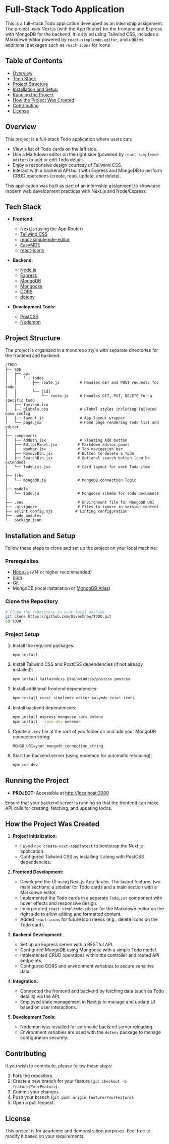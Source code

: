 # Full-Stack Todo Application

This is a full-stack Todo application developed as an internship assignment. The project uses Next.js (with the App Router) for the frontend and Express with MongoDB for the backend. It is styled using Tailwind CSS, includes a Markdown editor powered by `react-simplemde-editor`, and utilizes additional packages such as `react-icons` for icons.

## Table of Contents

- [Overview](#overview)
- [Tech Stack](#tech-stack)
- [Project Structure](#project-structure)
- [Installation and Setup](#installation-and-setup)
- [Running the Project](#running-the-project)
- [How the Project Was Created](#how-the-project-was-created)
- [Contributing](#contributing)
- [License](#license)

## Overview

This project is a full-stack Todo application where users can:

- View a list of Todo cards on the left side.
- Use a Markdown editor on the right side (powered by `react-simplemde-editor`) to add or edit Todo details.
- Enjoy a responsive design courtesy of Tailwind CSS.
- Interact with a backend API built with Express and MongoDB to perform CRUD operations (create, read, update, and delete).

This application was built as part of an internship assignment to showcase modern web development practices with Next.js and Node/Express.

## Tech Stack

- **Frontend:**
  - [Next.js](https://nextjs.org/) (using the App Router)
  - [Tailwind CSS](https://tailwindcss.com/)
  - [react-simplemde-editor](https://github.com/RIP21/react-simplemde-editor)
  - [EasyMDE](https://github.com/Ionaru/easy-markdown-editor)
  - [react-icons](https://react-icons.github.io/react-icons/)

- **Backend:**
  - [Node.js](https://nodejs.org/)
  - [Express](https://expressjs.com/)
  - [MongoDB](https://www.mongodb.com/)
  - [Mongoose](https://mongoosejs.com/)
  - [CORS](https://www.npmjs.com/package/cors)
  - [dotenv](https://www.npmjs.com/package/dotenv)

- **Development Tools:**
  - [PostCSS](https://postcss.org/)
  - [Nodemon](https://nodemon.io/)

## Project Structure

The project is organized in a monorepo style with separate directories for the frontend and backend:

```
/TODO
├── app
│   ├── api
│   │   └── todos
│   │       ├── route.js         # Handles GET and POST requests for todos
│   │       └── [id]
│   │           └── route.js     # Handles GET, PUT, DELETE for a specific todo
│   ├── favicon.ico
│   ├── globals.css              # Global styles including Tailwind base config
│   ├── layout.js                # App layout wrapper
│   └── page.jsx                 # Home page rendering Todo list and editor
│
├── components
│   ├── AddBtn.jsx               # Floating Add button
│   ├── EditorPanel.jsx         # Markdown editor panel
│   ├── Navbar.jsx              # Top navigation bar
│   ├── RemoveBtn.jsx           # Button to delete a Todo
│   ├── SearchBtn.jsx           # Optional search button (can be extended)
│   └── TodoList.jsx            # Card layout for each Todo item
│
├── libs
│   └── mongodb.js              # MongoDB connection logic
│
├── models
│   └── todo.js                 # Mongoose schema for Todo documents
│
├── .env                        # Environment file for MongoDB URI
├── .gitignore                  # Files to ignore in version control
├── eslint.config.mjs          # Linting configuration
├── node_modules
└── package.json

```

## Installation and Setup

Follow these steps to clone and set up the project on your local machine:

### Prerequisites

- [Node.js](https://nodejs.org/) (v14 or higher recommended)
- [npm](https://www.npmjs.com/)
- [Git](https://git-scm.com/)
- MongoDB (local installation or [MongoDB Atlas](https://www.mongodb.com/cloud/atlas))

### Clone the Repository

```bash
# Clone the repository to your local machine
git clone https://github.com/Diveshnew/TODO.git
cd TODO
```

### Project Setup

1. Install the required packages:

    ```bash
    npm install
    ```

2. Install Tailwind CSS and PostCSS dependencies (if not already installed):

    ```bash
    npm install tailwindcss @tailwindcss/postcss postcss
    ```

3. Install additional frontend dependencies:

    ```bash
    npm install react-simplemde-editor easymde react-icons
    ```

4. Install backend dependencies:

    ```bash
    npm install express mongoose cors dotenv
    npm install --save-dev nodemon
    ```

5. Create a `.env` file at the root of you folder dir and add your MongoDB connection string:

    ```env
    MONGO_URI=your_mongodb_connection_string
    ```

6. Start the backend server (using nodemon for automatic reloading):

    ```bash
    npm run dev
    ```

## Running the Project

- **PROJECT:** Accessible at [http://localhost:3000](http://localhost:3000)
  
Ensure that your backend server is running so that the frontend can make API calls for creating, fetching, and updating todos.

## How the Project Was Created

1. **Project Initialization:**
   - I used `npx create-next-app@latest` to bootstrap the Next.js application.
   - Configured Tailwind CSS by installing it along with PostCSS dependencies.

2. **Frontend Development:**
   - Developed the UI using Next.js App Router. The layout features two main sections: a sidebar for Todo cards and a main section with a Markdown editor.
   - Implemented the Todo cards in a separate `TodoList` component with hover effects and responsive design.
   - Incorporated `react-simplemde-editor` for the Markdown editor on the right side to allow editing and formatted content.
   - Added `react-icons` for future icon needs (e.g., delete icons on the Todo card).

3. **Backend Development:**
   - Set up an Express server with a RESTful API.
   - Configured MongoDB using Mongoose with a simple Todo model.
   - Implemented CRUD operations within the controller and routed API endpoints.
   - Configured CORS and environment variables to secure sensitive data.

4. **Integration:**
   - Connected the frontend and backend by fetching data (such as Todo details) via the API.
   - Employed state management in Next.js to manage and update UI based on user interactions.

5. **Development Tools:**
   - Nodemon was installed for automatic backend server reloading.
   - Environment variables are used with the `dotenv` package to manage configuration securely.

## Contributing

If you wish to contribute, please follow these steps:

1. Fork the repository.
2. Create a new branch for your feature (`git checkout -b feature/YourFeature`).
3. Commit your changes.
4. Push your branch (`git push origin feature/YourFeature`).
5. Open a pull request.

## License

This project is for academic and demonstration purposes. Feel free to modify it based on your requirements.
